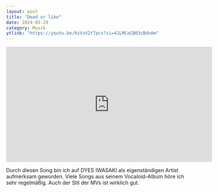 ```yaml
---
layout: post
title: "Dead or like"
date: 2024-05-29
category: Musik
ytlink: "https://youtu.be/6sVzV2tTpcs?si=4JLMCaCB03cBdvAm"
---
```


<iframe width="560" height="315" src="https://www.youtube.com/embed/6sVzV2tTpcs?si=YNv5phUQ2JxgWT9h&amp;controls=0" title="YouTube video player" frameborder="0" allow="accelerometer; autoplay; clipboard-write; encrypted-media; gyroscope; picture-in-picture; web-share" referrerpolicy="strict-origin-when-cross-origin" allowfullscreen></iframe>

Durch diesen Song bin ich auf DYES IWASAKI als eigenständigen Artist aufmerksam geworden. Viele Songs aus seinem
Vocaloid-Album höre ich sehr regelmäßig. Auch der Stil der MVs ist wirklich gut.